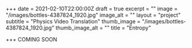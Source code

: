 +++
date = 2021-02-10T22:00:00Z
draft = true
excerpt = ""
image = "/images/bottles-4387824_1920.jpg"
image_alt = ""
layout = "project"
subtitle = "Physics Video Translation"
thumb_image = "/images/bottles-4387824_1920.jpg"
thumb_image_alt = ""
title = "Entropy"

+++
COMING SOON